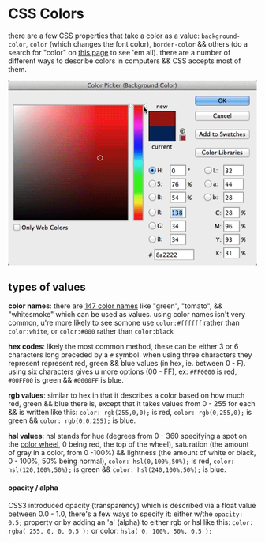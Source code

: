 # CSS Colors

there are a few CSS properties that take a color as a value: `background-color`, `color` (which changes the font color), `border-color` && others (do a search for "color" on [this page](https://developer.mozilla.org/en-US/docs/Web/CSS/Reference) to see 'em all). there are a number of different ways to describe colors in computers && CSS accepts most of them.

![color picker](../images/color-picker.gif)

## types of values

**color names**: there are [147 color names](http://www.w3schools.com/cssref/css_colornames.asp) like "green", "tomato", && "whitesmoke" which can be used as values. using color names isn't very common, u're more likely to see somone use `color:#ffffff` rather than `color:white`, or `color:#000` rather than `color:black`

**hex codes**: likely the most common method, these can be either 3 or 6 characters long preceded by a `#` symbol. when using three characters they represent represent red, green && blue values (in hex, ie. between 0 - F). using six characters gives u more options (00 - FF), ex: `#FF0000` is red, `#00FF00` is green && `#0000FF` is blue.

**rgb values**: similar to hex in that it describes a color based on how much red, green && blue there is, except that it takes values from 0 - 255 for each && is written like this: `color: rgb(255,0,0);` is red, `color: rgb(0,255,0);` is green && `color: rgb(0,0,255);` is blue.

**hsl values**: hsl stands for hue (degrees from 0 - 360 specifying a spot on the [color wheel](https://en.wikipedia.org/wiki/Color_wheel), 0 being red, the top of the wheel), saturation (the amount of gray in a color, from 0 -100%) && lightness (the amount of white or black, 0 - 100%, 50% being normal), `color: hsl(0,100%,50%);` is red, `color: hsl(120,100%,50%);` is green && `color: hsl(240,100%,50%);` is blue.


#### opacity / alpha

CSS3 introduced opacity (transparency) which is described via a float value between 0.0 - 1.0, there's a few ways to specify it: either w/the `opacity: 0.5;` property or by adding an 'a' (alpha) to either rgb or hsl like this: `color: rgba( 255, 0, 0, 0.5 );` or color: `hsla( 0, 100%, 50%, 0.5 );`
